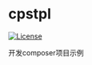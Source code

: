 # cpstpl

[![License](https://poser.pugx.org/pugx/badge-poser/license?format=flatv)](https://packagist.org/packages/xsplus/cpstpl) 

开发composer项目示例
